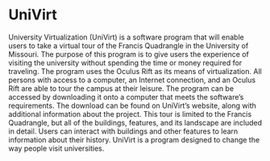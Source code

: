 UniVirt
=======

University Virtualization (UniVirt) is a software program that will enable users to take a virtual tour of the Francis Quadrangle in the University of Missouri.  The purpose of this program is to give users the experience of visiting the university without spending the time or money required for traveling.  The program uses the Oculus Rift as its means of virtualization.  All persons with access to a computer, an Internet connection, and an Oculus Rift are able to tour the campus at their leisure.  The program can be accessed by downloading it onto a computer that meets the software’s requirements.  The download can be found on UniVirt’s website, along with additional information about the project.  This tour is limited to the Francis Quadrangle, but all of the buildings, features, and its landscape are included in detail.  Users can interact with buildings and other features to learn information about their history.  UniVirt is a program designed to change the way people visit universities.


